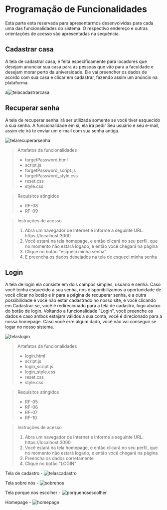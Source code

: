 # Programação de Funcionalidades

Esta parte esta reservada para apresentarmos desenvolvidas para cada uma das funcionalidades do sistema. O respectivo endereço e outras orientações de acesso são apresentadas na sequência.

## Cadastrar casa
A tela de cadastrar casa, é feita especificamente para locadores que desejam anunciar sua casa para as pessoas que vão para a faculdade e desejam morar perto da universidade. Ele vai preencher os dados de acordo com sua casa e clicar em cadastrar, fazendo assim um anúncio na plataforma.

a![telacadastrarcasa](https://github.com/ICEI-PUC-Minas-PMV-ADS/unihouse/assets/85804740/331942f3-6a66-4387-bc42-db9dbc0f6a9c)

## Recuperar senha 
A tela de recuperar senha irá ser utilizada somente se você tiver esquecido a sua senha. A funcionalidade em si, ela irá pedir Seu usuário e seu e-mail, assim ele irá te enviar um e-mail com sua senha antiga.

![telarecuperarsenha](https://github.com/ICEI-PUC-Minas-PMV-ADS/unihouse/assets/85804740/3cf49aba-e90d-4943-97ea-781cf0c5294e)

> Artefatos da funcionalidades
> * forgetPassword.html
> * script.js
> * forgetPassword_script.js
> * forgetPassword_style.css
> * reset.css
> * style.css

> Requisitos atingidos
> * RF-08
> * RF-09

> Instruções de acesso 
> 1. Abra um navegador de Internet e informe a seguinte URL: https://localhost:3000
> 2. Você estará na tela homepage, e então clicará no seu perfil, que no momento não estará logado, e então você chegará na página
> 3. Clique no botão "esqueci minha senha"
> 4. E preencha os dados desejados na tela de esqueci minha senha

## Login
A tela de login ela consiste em dois campos simples, usuario e senha. Caso você tenha esquecido a sua senha, nós disponibilizamos a oportunidade de você clicar no botão e ir para a página de recuperar senha, e a outra possibilidade é você não estar cadastrado no nosso site, e você clicando em Cadastrar-se, você é redirecionado para a tela de cadastro, logo abaixo do botão de login. Voltando a funcionalidade "Login", você preenche os dados e caso ambos estajam válidos a sua conta, você é direcionado para a nossa homepage. Caso você erre algum dado, você não vai conseguir se logar no nosso sistema.

![telaslogin](https://github.com/ICEI-PUC-Minas-PMV-ADS/unihouse/assets/85804740/71923d51-6c8a-4ad6-b6c6-9150c227a95f)

> Artefatos da funcionalidades
> * login.html
> * script.js
> * login_script.js
> * login_style.css
> * reset.css
> * style.css

> Requisitos atingidos
> * RF-05
> * RF-06
> * RF-07
> * RF-10

> Instruções de acesso 
> 1. Abra um navegador de Internet e informe a seguinte URL: https://localhost:3000
> 2. Você estará na tela homepage, e então clicará no seu perfil, que no momento não estará logado, e então você chegará na página
> 3. Preencha os dados corretamente
> 4. Clique no botão "LOGIN"

Tela de cadastro -
![telascadastro](https://github.com/ICEI-PUC-Minas-PMV-ADS/unihouse/assets/85804740/2f5e0d22-06ba-4975-ac4e-7a1707df6e94)

Tela sobre nós - 
![sobrenos](https://github.com/ICEI-PUC-Minas-PMV-ADS/unihouse/assets/85804740/484094fa-5e76-4bcb-b441-b2abe1d6c2f6)

Tela porque nos escolher -
![porquenosescolher](https://github.com/ICEI-PUC-Minas-PMV-ADS/unihouse/assets/85804740/424ff5cc-b2cf-4d02-85b8-dd46427502df)

Homepage - 
![homepage](https://github.com/ICEI-PUC-Minas-PMV-ADS/unihouse/assets/85804740/ab602ae9-33c7-451d-87c5-e206e8d61f59)
